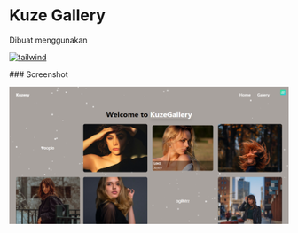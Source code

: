 # Kuze Gallery

Dibuat menggunakan

<p>
<a href="https://tailwindcss.com/" target="_blank" rel="noreferrer"> <img src="https://www.vectorlogo.zone/logos/tailwindcss/tailwindcss-icon.svg" alt="tailwind" width="40" height="40"/> </a>
</p>
### Screenshot

![Kuzery](./foto/Screenshot.png "Kuzery")
